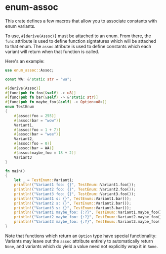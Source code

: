 # enum-assoc

This crate defines a few macros that allow you to associate constants with enum variants. 

To use, `#[derive(Assoc)]` must be attached to an enum. From there, the `func` attribute is used to define function signtatures which will be attached to that enum. The `assoc` atribute is used to define constants which each variant will return when that function is called.

Here's an example:

```rust
use enum_assoc::Assoc;

const WA: &'static str = "wa";

#[derive(Assoc)]
#[func(pub fn foo(&self) -> u8)]
#[func(pub fn bar(&self) -> &'static str)]
#[func(pub fn maybe_foo(&self) -> Option<u8>)]
enum TestEnum
{
    #[assoc(foo = 255)] 
    #[assoc(bar = "wow")] 
    Variant1,
    #[assoc(foo = 1 + 7)] 
    #[assoc(bar = "wee")] 
    Variant2,
    #[assoc(foo = 0)]
    #[assoc(bar = WA)] 
    #[assoc(maybe_foo = 18 + 2)] 
    Variant3
}

fn main() 
{
    let _ = TestEnum::Variant1;
    println!("Variant1 foo: {}", TestEnum::Variant1.foo());
    println!("Variant2 foo: {}", TestEnum::Variant2.foo());
    println!("Variant3 foo: {}", TestEnum::Variant3.foo());
    println!("Variant1 s: {}", TestEnum::Variant1.bar());
    println!("Variant2 s: {}", TestEnum::Variant2.bar());
    println!("Variant3 s: {}", TestEnum::Variant3.bar());
    println!("Variant1 maybe_foo: {:?}", TestEnum::Variant1.maybe_foo());
    println!("Variant2 maybe_foo: {:?}", TestEnum::Variant2.maybe_foo());
    println!("Variant3 maybe_foo: {:?}", TestEnum::Variant3.maybe_foo());
}

```

Note that functions which return an `Option` type have special functionality: Variants may leave out the `assoc` attribute entirely to automatically return `None`, and variants which do yield a value need not explicitly wrap it in `Some`. 